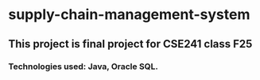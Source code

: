 # supply-chain-management-system
## This project is final project for CSE241 class F25
### Technologies used: Java, Oracle SQL.